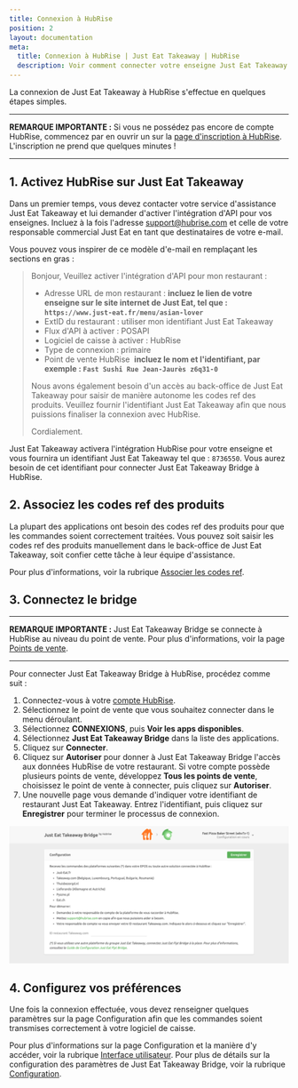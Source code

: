 ```yaml
---
title: Connexion à HubRise
position: 2
layout: documentation
meta:
  title: Connexion à HubRise | Just Eat Takeaway | HubRise
  description: Voir comment connecter votre enseigne Just Eat Takeaway à HubRise. Envoyez le lien de votre page Just Eat à HubRise et suivez les quelques étapes de connexion.
---
```


La connexion de Just Eat Takeaway à HubRise s'effectue en quelques étapes simples.

---

**REMARQUE IMPORTANTE :** Si vous ne possédez pas encore de compte HubRise, commencez par en ouvrir un sur la [page d'inscription à HubRise](https://manager.hubrise.com/signup?locale=fr-FR). L'inscription ne prend que quelques minutes !

---

## 1. Activez HubRise sur Just Eat Takeaway

Dans un premier temps, vous devez contacter votre service d'assistance Just Eat Takeaway et lui demander d'activer l'intégration d'API pour vos enseignes. Incluez à la fois l'adresse [support@hubrise.com](mailto:support@hubrise.com) et celle de votre responsable commercial Just Eat en tant que destinataires de votre e-mail.

Vous pouvez vous inspirer de ce modèle d'e-mail en remplaçant les sections en gras :

> Bonjour,
> Veuillez activer l'intégration d'API pour mon restaurant :
>
> - Adresse URL de mon restaurant : **incluez le lien de votre enseigne sur le site internet de Just Eat, tel que : `https://www.just-eat.fr/menu/asian-lover`**
> - ExtID du restaurant : utiliser mon identifiant Just Eat Takeaway
> - Flux d'API à activer : POSAPI
> - Logiciel de caisse à activer : HubRise
> - Type de connexion : primaire
> - Point de vente HubRise  **incluez le nom et l'identifiant, par exemple : `Fast Sushi Rue Jean-Jaurès z6q31-0`**
>
> Nous avons également besoin d'un accès au back-office de Just Eat Takeaway pour saisir de manière autonome les codes ref des produits.
> Veuillez fournir l'identifiant Just Eat Takeaway afin que nous puissions finaliser la connexion avec HubRise.
>
> Cordialement.

Just Eat Takeaway activera l'intégration HubRise pour votre enseigne et vous fournira un identifiant Just Eat Takeaway tel que : `8736550`. Vous aurez besoin de cet identifiant pour connecter Just Eat Takeaway Bridge à HubRise.

## 2. Associez les codes ref des produits

La plupart des applications ont besoin des codes ref des produits pour que les commandes soient correctement traitées. Vous pouvez soit saisir les codes ref des produits manuellement dans le back-office de Just Eat Takeaway, soit confier cette tâche à leur équipe d'assistance.

Pour plus d'informations, voir la rubrique [Associer les codes ref](/apps/just-eat-takeaway/associer-codes-ref).

## 3. Connectez le bridge

---

**REMARQUE IMPORTANTE :** Just Eat Takeaway Bridge se connecte à HubRise au niveau du point de vente. Pour plus d'informations, voir la page [Points de vente](/docs/points-de-vente).

---

Pour connecter Just Eat Takeaway Bridge à HubRise, procédez comme suit :

1. Connectez-vous à votre [compte HubRise](https://manager.hubrise.com).
1. Sélectionnez le point de vente que vous souhaitez connecter dans le menu déroulant.
1. Sélectionnez **CONNEXIONS**, puis **Voir les apps disponibles**.
1. Sélectionnez **Just Eat Takeaway Bridge** dans la liste des applications.
1. Cliquez sur **Connecter**.
1. Cliquez sur **Autoriser** pour donner à Just Eat Takeaway Bridge l'accès aux données HubRise de votre restaurant. Si votre compte possède plusieurs points de vente, développez **Tous les points de vente**, choisissez le point de vente à connecter, puis cliquez sur **Autoriser**.
1. Une nouvelle page vous demande d'indiquer votre identifiant de restaurant Just Eat Takeaway. Entrez l'identifiant, puis cliquez sur **Enregistrer** pour terminer le processus de connexion.

![Identifiant de restaurant Just Eat Takeaway](./images/001-jet-restaurant-id.png)

## 4. Configurez vos préférences

Une fois la connexion effectuée, vous devez renseigner quelques paramètres sur la page Configuration afin que les commandes soient transmises correctement à votre logiciel de caisse.

Pour plus d'informations sur la page Configuration et la manière d'y accéder, voir la rubrique [Interface utilisateur](/apps/just-eat-takeaway/interface-utilisateur#page-de-configuration). Pour plus de détails sur la configuration des paramètres de Just Eat Takeaway Bridge, voir la rubrique [Configuration](/apps/just-eat-takeaway/configuration).
